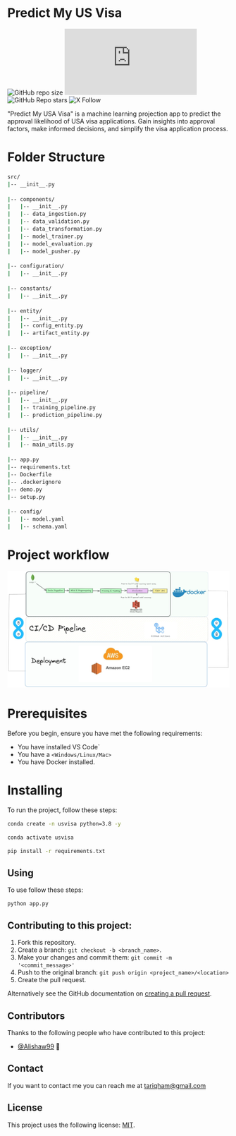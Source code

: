 # Predict My US Visa


![GitHub repo size](https://img.shields.io/github/repo-size/Alishaw99/US-VISA-APPROVAL-PREDICTION)
![GitHub contributors](https://img.shields.io/github/contributors/scottydocs/README-template.md)
![GitHub Repo stars](https://img.shields.io/github/stars/Alishaw99/US-VISA-APPROVAL-PREDICTION)
![X Follow](https://img.shields.io/twitter/url?url=https%3A%2F%2Ftwitter.com%2Falishaw99&style=social)

"Predict My USA Visa" is a machine learning projection app to predict the approval likelihood of USA visa applications. Gain insights into approval factors, make informed decisions, and simplify the visa application process.

# Folder Structure

```bash
src/
|-- __init__.py

|-- components/
|   |-- __init__.py
|   |-- data_ingestion.py
|   |-- data_validation.py
|   |-- data_transformation.py
|   |-- model_trainer.py
|   |-- model_evaluation.py
|   |-- model_pusher.py

|-- configuration/
|   |-- __init__.py

|-- constants/
|   |-- __init__.py

|-- entity/
|   |-- __init__.py
|   |-- config_entity.py
|   |-- artifact_entity.py

|-- exception/
|   |-- __init__.py

|-- logger/
|   |-- __init__.py

|-- pipeline/
|   |-- __init__.py
|   |-- training_pipeline.py
|   |-- prediction_pipeline.py

|-- utils/
|   |-- __init__.py
|   |-- main_utils.py

|-- app.py
|-- requirements.txt
|-- Dockerfile
|-- .dockerignore
|-- demo.py
|-- setup.py

|-- config/
|   |-- model.yaml
|   |-- schema.yaml

```


# Project workflow

![](https://github.com/m-umairali/predict-my-usa-visa/blob/main/workflow.jfif)

# Prerequisites

Before you begin, ensure you have met the following requirements:

* You have installed VS Code`
* You have a `<Windows/Linux/Mac>`
* You have Docker installed.

# Installing

To run the project, follow these steps:

```bash
conda create -n usvisa python=3.8 -y
```
```bash
conda activate usvisa
```
```bash
pip install -r requirements.txt
```


## Using

To use follow these steps:

```
python app.py
```


## Contributing to this project:

1. Fork this repository.
2. Create a branch: `git checkout -b <branch_name>`.
3. Make your changes and commit them: `git commit -m '<commit_message>'`
4. Push to the original branch: `git push origin <project_name>/<location>`
5. Create the pull request.

Alternatively see the GitHub documentation on [creating a pull request](https://help.github.com/en/github/collaborating-with-issues-and-pull-requests/creating-a-pull-request).

## Contributors

Thanks to the following people who have contributed to this project:

* [@Alishaw99](https://github.com/m-umairali) 🐛



## Contact

If you want to contact me you can reach me at tariqham@gmail.com

## License

This project uses the following license: [MIT](https://github.com/Alishaw99/US-VISA-APPROVAL-PREDICTION/edit/main/README.md).
